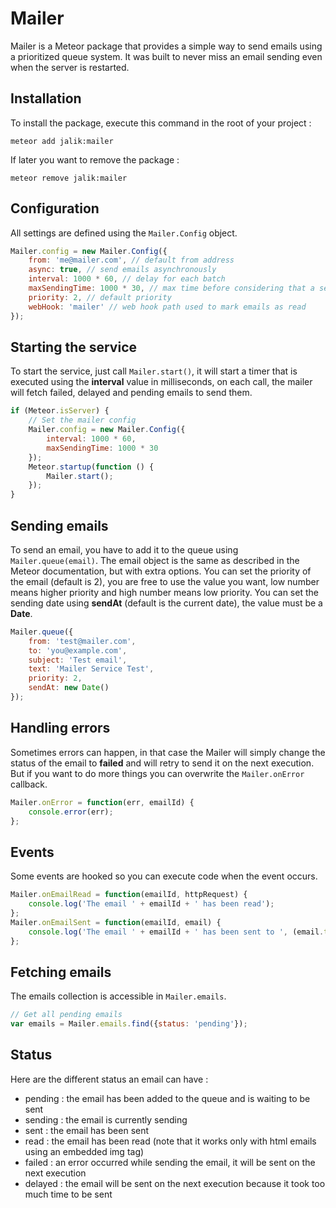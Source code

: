 # Mailer

Mailer is a Meteor package that provides a simple way to send emails using a prioritized queue system.
It was built to never miss an email sending even when the server is restarted.

## Installation

To install the package, execute this command in the root of your project :
```
meteor add jalik:mailer
```

If later you want to remove the package :
```
meteor remove jalik:mailer
```

## Configuration

All settings are defined using the `Mailer.Config` object.

```js
Mailer.config = new Mailer.Config({
    from: 'me@mailer.com', // default from address
    async: true, // send emails asynchronously
    interval: 1000 * 60, // delay for each batch
    maxSendingTime: 1000 * 30, // max time before considering that a sending email has failed
    priority: 2, // default priority
    webHook: 'mailer' // web hook path used to mark emails as read
});
```

## Starting the service

To start the service, just call `Mailer.start()`, it will start a timer that is executed using the **interval** value in milliseconds,
on each call, the mailer will fetch failed, delayed and pending emails to send them.

```js
if (Meteor.isServer) {
    // Set the mailer config
    Mailer.config = new Mailer.Config({
        interval: 1000 * 60,
        maxSendingTime: 1000 * 30
    });
    Meteor.startup(function () {
        Mailer.start();
    });
}
```

## Sending emails

To send an email, you have to add it to the queue using `Mailer.queue(email)`.
The email object is the same as described in the Meteor documentation, but with extra options.
You can set the priority of the email (default is 2), you are free to use the value you want, low number means higher priority and high number means low priority.
You can set the sending date using **sendAt** (default is the current date), the value must be a **Date**.

```js
Mailer.queue({
    from: 'test@mailer.com',
    to: 'you@example.com',
    subject: 'Test email',
    text: 'Mailer Service Test',
    priority: 2,
    sendAt: new Date()
});
```

## Handling errors

Sometimes errors can happen, in that case the Mailer will simply change the status of the email to **failed** and will retry to send it on the next execution.
But if you want to do more things you can overwrite the `Mailer.onError` callback.

```js
Mailer.onError = function(err, emailId) {
    console.error(err);
};
```

## Events

Some events are hooked so you can execute code when the event occurs.

```js
Mailer.onEmailRead = function(emailId, httpRequest) {
    console.log('The email ' + emailId + ' has been read');
};
Mailer.onEmailSent = function(emailId, email) {
    console.log('The email ' + emailId + ' has been sent to ', (email.to||email.bcc||email.cc));
};
```

## Fetching emails

The emails collection is accessible in `Mailer.emails`.

```js
// Get all pending emails
var emails = Mailer.emails.find({status: 'pending'});
```

## Status

Here are the different status an email can have :
* pending : the email has been added to the queue and is waiting to be sent
* sending : the email is currently sending
* sent : the email has been sent
* read : the email has been read (note that it works only with html emails using an embedded img tag)
* failed : an error occurred while sending the email, it will be sent on the next execution
* delayed : the email will be sent on the next execution because it took too much time to be sent
